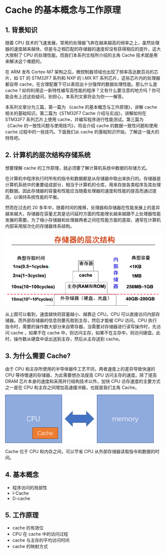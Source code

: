 # Cache 的基本概念与工作原理

## 1. 背景知识

随着 CPU 技术的飞速发展，常用的处理器飞奔在越来越高的频率之上，虽然处理器的速度越来越快，但是与之相匹配的存储器的速度却没有获得相应的提升，这大大限制了 CPU 的处理性能。而我们本系列文档所介绍的主角 Cache 技术就是用来解决这个难题的。

在 ARM 发布 Cortex-M7 架构之后，微控制器领域也出现了频率高达数百兆的芯片，如 ST 的 STM32F7 系列和 NXP 的 i.MX RT 系列芯片，这些芯片内的处理器都自带 cache，在合理配置下可以表现出十分强悍的数据处理性能。那么什么是 cache？如何利用这一新特性编写高性能的程序？又有什么要注意的地方吗？你可能会有上述这些疑问，别担心，本系列文章将会为你一一解答。

本系列文章分为三篇，第一篇为 《cache 的基本概念与工作原理》，讲解 cache 相关的基础知识。第二篇为《STM32F7 Cache 介绍与实战》，讲解如何在 STM32F7 系列芯片上使用 cache，并编写程序进行性能测试。第三篇为《Cache 的一致性问题与使用技巧》，将会介绍 cache 的数据一致性问题和使用 cache 过程中的一些技巧。下面我们从 cache 的基础知识开始，了解这一强大的特性吧。

## 2. 计算机的层次结构存储系统

想要理解 cache 的工作原理，就必须要了解计算机系统中数据的存储方式。

在计算机中程序执行时所有的指令和数据都是从存储器中取出来执行的。存储器是计算机系统中的重要组成部分，相当于计算机的仓库，用来存放各类程序及其处理的数据。因此存储器的容量和性能应当随着处理器的速度和性能的提高而通过提高，以保持系统性能的平衡。

然而在过去的 20 多年中，随着时间的推移，处理器和存储器在性能发展上的差异越来越大，存储器在容量尤其是访问延时方面的性能增长越来越跟不上处理器性能发展的需要。为了缩小存储器和处理器两者之间在性能方面的差距，通常在计算机内部采用层次化的存储器体系结构。

![1555224270606](assets/1555224270606.png)

从上图可以看到，速度越快则容量越小、越靠近 CPU。CPU 可以直接访问内部存储器。而外部存储器的信息则要先取到主存，然后才能被 CPU 访问。CPU 执行指令时，需要的操作数大部分来自寄存器，当需要对存储器进行读写操作时，先访问 cache ，如果不在 cache 中，则访问主存，如果不在主存中，则访问硬盘。此时，操作数从硬盘中读出送到主存，然后从主存送到 cache。

## 3. 为什么需要 Cache?

由于 CPU 和主存所使用的半导体器件工艺不同，两者速度上的差异导致快速的 CPU 等待慢速的存储器，为此需要想办法提高 CPU 访问主存的速度。除了提高 DRAM 芯片本身的速度和采用并行结构技术以外，加快 CPU 访存速度的主要方式之一是在 CPU 和主存之间增加高速缓冲器，也就是我们主角 Cache。

![1555230650567](assets/1555230650567.png)

Cache 位于 CPU 和内存之间，可以节省 CPU 从外部存储器读取指令和数据的时间。

## 4. 基本概念

- 程序访问的局部性
- I-Cache 
- D-cache 

## 5. 工作原理

- cache 的有效位
- CPU 在 cache 中的访问过程
- cache 与主存的平均访问时间
- cache 的映射方式